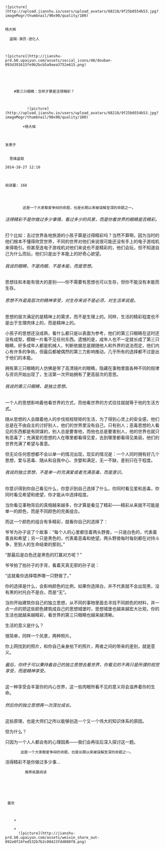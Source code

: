 
    
  
    ![picture](http://upload.jianshu.io/users/upload_avatars/68218/9f25b0554b53.jpg?imageMogr/thumbnail/90x90/quality/100)
    

    杨大辉
  
      盗贼·演员·进化人

  
  
    ![picture](http://jianshu-prd.b0.upaiyun.com/assets/social_icons/48/douban-093d391615fe9b2bcb5a9aea3752e615.png)
  


    
      
        #第三只眼睛：怎样才算是活得精彩？
        
          
            
              ![picture](http://upload.jianshu.io/users/upload_avatars/68218/9f25b0554b53.jpg?imageMogr/thumbnail/90x90/quality/100)
            
            +杨大辉
        
        
    
    发表于 

    
      思维盗取

    2014-10-27 12:10

    

    阅读量: 168
  


        
            这是一个大家都爱争辩的命题，也是长期以来被误解至深的命题之一。

<h6>活得精彩不是你做过多少事情，看过多少的风景，而是你看世界的眼睛是否精彩。</h6>
  打个比如：去过世界各地旅游的小孩子算是过得精彩吗？当然不算啊，因为当时的他们根本不懂得欣赏世界，不同的世界对他们来说很可能还没有手上的电子游戏机来得吸引。但甚至连电子游戏机对他们来说也不是精彩的，他们会玩，但不知道自己为什么而玩，他们只是出于本能上的好奇心欲望。

<h6>我说的眼睛，不是肉眼，不是本能，而是思想。</h6>
  思想往和本能有很大的差别——你不需要有思想也可以生存，但你不能没有本能而生存。

<h6>思想不外是高层次的精神享受，对生存来说不是必须，对生活来说是。</h6>
  思想的层次满足的是精神上的需求，而不是生理上的。同样，生活的精彩程度也不是出于生理肉体上的，而是精神上的。

  小孩子的思想还没成熟，看什么都只是以表面为参考，他们的第三只眼睛在这时还没有成型，模糊一片看不见任何东西。遗憾的是，成年人也不一定就长成了第三只眼睛，好多成年人都是机械人，判断依据总是跟随他人和外界的说法而定，他们内心有许多的争执，但最后都被偶然的第三力影响推动，几乎所有的选择都不过是出于他们的本能。

  拥有第三只眼睛的人仿佛是带了高清镜片的眼睛，隐藏在事物里面各种不同的规律与资讯开始出现了，生活第一次开始拥有了更高层次的意思。

<h6>我说的第三只眼睛，是独立思想。</h6>
  一个人的思想影响着他看世界的方式，而他看世界的方式往往就就等于他的生活方式。

  随从思想的人会跟着他人的步伐规规矩矩的生活，为了得到心灵上的安全感，他们总是在不由自主的讨好别人，他们的世界里没有自己，只有别人；恶毒思想的人看见的东西都是有阴谋的，别人总是要害他，而他也总是要害别人，他的世界也就只有恶毒了；充满爱的思想的人在哪里都看得见爱，去到哪里都看得见美丽，他们的世界充满了希望与善意。

  但无论任何思想都不会以单一的情况出现，现实的情况是：一个人同时拥有好几个思想，爱与恶毒、随从和自我中心、贪婪和满足，无一不缺，差别只在于程度。

<h6>我说的独立思想，不是单一的充满爱或者充满恶毒，而是意识。</h6>
  你意识得到你自己看见什么，你意识到自己选择了什么，你同时看见爱和恶毒，你同时看见希望和绝望，你才能从中选择程度。

  当你看见事物背后的真相越来越多，你才算是看见了精彩——精彩从来就不可能是单一的颜色，而是不同颜色的完美组合。

  而这一个颜色的组合有多精彩，就看你自己的选择了：

>
  爷爷为孙子说了个故事：“每个人的心里都住着两头野兽，一只是白色的，代表着善良和希望；另一只是黑色的，代表着恶毒和绝望。两头野兽每时每刻都在对持斗争，至到人的生命结束的那刻。”

  “那最后是白色还是黑色的打赢对方呢？”

  爷爷拍了拍孙子的手背，看着天真无邪的孙子说：

  “这就看你选择喂养哪一只野兽了。”


  你的选择是什么，会影响颜色的比例，如果你选择白，并不代表就不会出现黑，没有黑的衬托白不是白，而是“无”。

  当你开始建筑你自己的独立思想，从不同的事物里面去寻找不同颜色的材料，并一点一点的把这些颜色建筑成自己的思想城堡时，思想城堡也越来越宏大壮观，你的生活也就越来越精彩，看世界的第三只眼睛也越来越清晰。

  生活的意义是什么？

  很简单，同样一个风景，两种照片。

  你上网找到的照片，和你自己亲身拍下的照片，两者之间的带来的差别，就是意义。

<h6>最后，你终于可以秉持着自己的独立思想去看世界，你看见的不再只是所谓的视觉享受，而是精神享受。</h6>
  这一种享受会丰富你的内心世界，这一些肉眼所看不见的意义将会滋养着你的生命。

<h6>然后你的独立思想再一次茂壮成长。</h6>
  这些原理，也是大师们之所以能够创造一个又一个伟大的知识体系的原因。

  但为什么？

  只因为一个人人都会有的心理因素——我们会再往后深入探讨这一题。


        
           这是一个大家都爱争辩的命题，也是长期以来被误解至深的命题之一。 
 活得精彩不是你做过多少事...
      
    
    
      
      
      
          
             推荐拓展阅读
        
      
    
    
      
          
     喜欢

      
      
        +
                  
        +
          ![picture](http://jianshu-prd.b0.upaiyun.com/assets/weixin_share_out-092e0f24fed532b7b2c00423fdd080f8.png)
        
      
    
  


